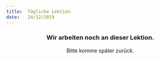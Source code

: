 ```yaml
---
title:  Tägliche Lektion
date:   24/12/2019
---
```


### <center>Wir arbeiten noch an dieser Lektion.</center>
<center>Bitte komme später zurück.</center>